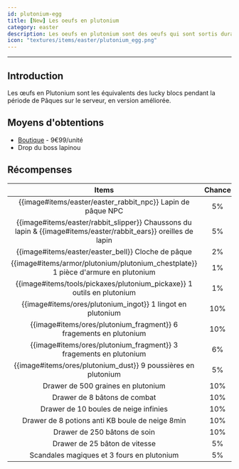 ```yaml
---
id: plutonium-egg
title: [New] Les oeufs en plutonium
category: easter
description: Les oeufs en plutonium sont des oeufs qui sont sortis durant la mise à jour de pâque vous permettant de gagner des récompenses.
icon: "textures/items/easter/plutonium_egg.png"
---
```

___
## Introduction

Les œufs en Plutonium sont les équivalents des lucky blocs pendant la période de Pâques sur le serveur, en version améliorée.  

## Moyens d'obtentions

- [Boutique](https://store.plutonium.best/) - 9€99/unité
- Drop du boss lapinou

## Récompenses

| Items | Chance |
| :---: | :---: |
| {{image#items/easter/easter_rabbit_npc}} Lapin de pâque NPC | 5% |
| {{image#items/easter/rabbit_slipper}} Chaussons du lapin & {{image#items/easter/rabbit_ears}} oreilles de lapin | 5% |
| {{image#items/easter/easter_bell}} Cloche de pâque | 2% |
| {{image#items/armor/plutonium/plutonium_chestplate}} 1 pièce d'armure en plutonium | 1% |
| {{image#items/tools/pickaxes/plutonium_pickaxe}} 1 outils en plutonium | 1% |
| {{image#items/ores/plutonium_ingot}} 1 lingot en plutonium | 10% |
| {{image#items/ores/plutonium_fragment}} 6 fragements en plutonium | 10% |
| {{image#items/ores/plutonium_fragment}} 3 fragements en plutonium | 6% |
| {{image#items/ores/plutonium_dust}} 9 poussières en plutonium | 5% |
| Drawer de 500 graines en plutonium | 10% |
| Drawer de 8 bâtons de combat | 10% |
| Drawer de 10 boules de neige infinies | 10% |
| Drawer de 8 potions anti KB boule de neige 8min | 10% |
| Drawer de 250 bâtons de soin | 10% |
| Drawer de 25 bâton de vitesse | 5% |
| Scandales magiques et 3 fours en plutonium | 5% |